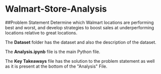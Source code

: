 # Walmart-Store-Analysis

##Problem Statement
Determine which Walmart locations are performing best and worst, and develop strategies to boost sales at underperforming locations relative to great locations.


The **Dataset** folder has the dataset and also the description of the dataset. 

The **Analysis.ipynb** file is the main Python file.   

The **Key Takeaways** file has the solution to the problem statement as well as it is present at the bottom of the "Analysis" File. 
